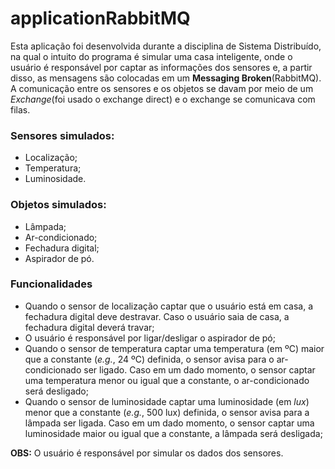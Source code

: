 # applicationRabbitMQ

Esta aplicação foi desenvolvida durante a disciplina de Sistema Distribuído, na qual o intuito do programa é simular uma casa inteligente, onde o usuário é responsável por captar as informações dos sensores e, a partir disso, as mensagens são colocadas em um __Messaging Broken__(RabbitMQ). A comunicação entre os sensores e os objetos se davam por meio de um _Exchange_(foi usado o exchange direct) e o exchange se comunicava com filas.

### Sensores simulados:
  - Localização;
  - Temperatura;
  - Luminosidade.
 
### Objetos simulados:
  - Lâmpada;
  - Ar-condicionado;
  - Fechadura digital;
  - Aspirador de pó.
 
 ### Funcionalidades
   - Quando o sensor de localização captar que o usuário está em casa, a fechadura digital deve destravar. Caso o usuário saia de casa, a fechadura digital deverá travar;
   - O usuário é responsável por ligar/desligar o aspirador de pó;
   - Quando o sensor de temperatura captar uma temperatura (em ºC) maior que a constante (_e.g._, 24 ºC) definida, o sensor avisa para o ar-condicionado ser ligado. Caso em um dado momento, o sensor captar uma temperatura menor ou igual que a constante, o ar-condicionado será desligado;
   - Quando o sensor de luminosidade captar uma luminosidade (em _lux_) menor que a constante (_e.g._, 500 lux) definida, o sensor avisa para a lâmpada ser ligada. Caso em um dado momento, o sensor captar uma luminosidade maior ou igual que a constante, a lâmpada será desligada;

__OBS:__ O usuário é responsável por simular os dados dos sensores.
